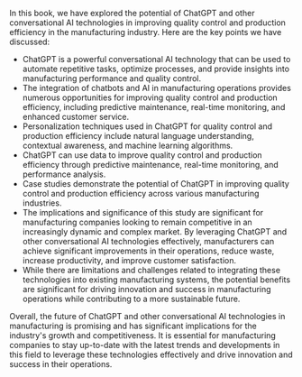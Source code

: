 
In this book, we have explored the potential of ChatGPT and other conversational AI technologies in improving quality control and production efficiency in the manufacturing industry. Here are the key points we have discussed:

* ChatGPT is a powerful conversational AI technology that can be used to automate repetitive tasks, optimize processes, and provide insights into manufacturing performance and quality control.
* The integration of chatbots and AI in manufacturing operations provides numerous opportunities for improving quality control and production efficiency, including predictive maintenance, real-time monitoring, and enhanced customer service.
* Personalization techniques used in ChatGPT for quality control and production efficiency include natural language understanding, contextual awareness, and machine learning algorithms.
* ChatGPT can use data to improve quality control and production efficiency through predictive maintenance, real-time monitoring, and performance analysis.
* Case studies demonstrate the potential of ChatGPT in improving quality control and production efficiency across various manufacturing industries.
* The implications and significance of this study are significant for manufacturing companies looking to remain competitive in an increasingly dynamic and complex market. By leveraging ChatGPT and other conversational AI technologies effectively, manufacturers can achieve significant improvements in their operations, reduce waste, increase productivity, and improve customer satisfaction.
* While there are limitations and challenges related to integrating these technologies into existing manufacturing systems, the potential benefits are significant for driving innovation and success in manufacturing operations while contributing to a more sustainable future.

Overall, the future of ChatGPT and other conversational AI technologies in manufacturing is promising and has significant implications for the industry's growth and competitiveness. It is essential for manufacturing companies to stay up-to-date with the latest trends and developments in this field to leverage these technologies effectively and drive innovation and success in their operations.

